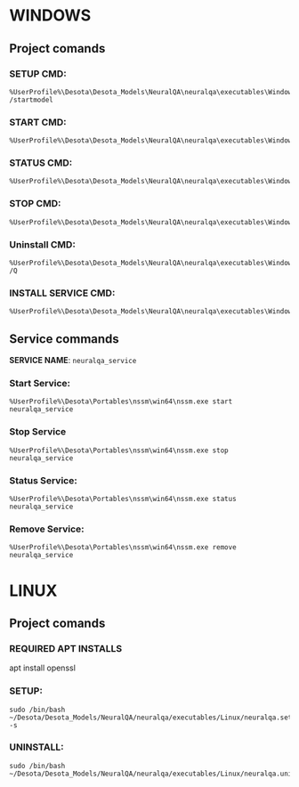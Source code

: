 # **WINDOWS**

## **Project comands**

### SETUP CMD:
```
%UserProfile%\Desota\Desota_Models\NeuralQA\neuralqa\executables\Windows\neuralqa.setup.bat /startmodel
```


### START CMD:
```
%UserProfile%\Desota\Desota_Models\NeuralQA\neuralqa\executables\Windows\neuralqa.start.bat
```


### STATUS CMD:
```
%UserProfile%\Desota\Desota_Models\NeuralQA\neuralqa\executables\Windows\neuralqa.status.bat
```


### STOP CMD:
```
%UserProfile%\Desota\Desota_Models\NeuralQA\neuralqa\executables\Windows\neuralqa.stop.bat
```


### Uninstall CMD:
```
%UserProfile%\Desota\Desota_Models\NeuralQA\neuralqa\executables\Windows\neuralqa.uninstall.bat /Q
```


### INSTALL SERVICE CMD:
```
%UserProfile%\Desota\Desota_Models\NeuralQA\neuralqa\executables\Windows\neuralqa.nssm.bat
```

<!-- ------------- -->

## **Service commands**

**SERVICE NAME**: `neuralqa_service`

### Start Service:
```
%UserProfile%\Desota\Portables\nssm\win64\nssm.exe start neuralqa_service
```


### Stop Service

```
%UserProfile%\Desota\Portables\nssm\win64\nssm.exe stop neuralqa_service
```


### Status Service:
```
%UserProfile%\Desota\Portables\nssm\win64\nssm.exe status neuralqa_service
```


### Remove Service:
```
%UserProfile%\Desota\Portables\nssm\win64\nssm.exe remove neuralqa_service
```


<!-- ---------------------------------------------------------------------- -->


# **LINUX**

## **Project comands**

### REQUIRED APT INSTALLS
apt install openssl

### SETUP:
```
sudo /bin/bash ~/Desota/Desota_Models/NeuralQA/neuralqa/executables/Linux/neuralqa.setup.bash -s
```

### UNINSTALL:
```
sudo /bin/bash ~/Desota/Desota_Models/NeuralQA/neuralqa/executables/Linux/neuralqa.uninstall.bash
```